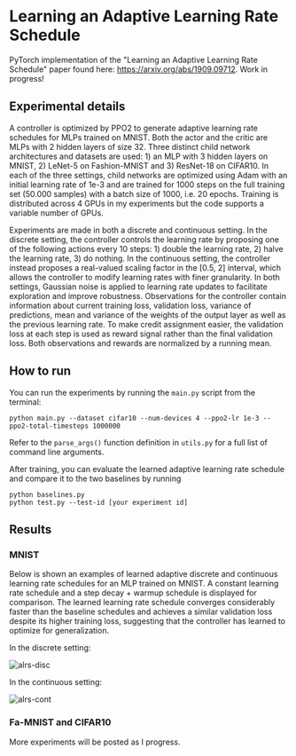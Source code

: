 # Learning an Adaptive Learning Rate Schedule

PyTorch implementation of the "Learning an Adaptive Learning Rate Schedule" paper found here: https://arxiv.org/abs/1909.09712. Work in progress!

## Experimental details

A controller is optimized by PPO2 to generate adaptive learning rate schedules for MLPs trained on MNIST. Both the actor and the critic are MLPs with 2 hidden layers of size 32.
Three distinct child network architectures and datasets are used: 1) an MLP with 3 hidden layers on MNIST, 2) LeNet-5 on Fashion-MNIST and 3) ResNet-18 on CIFAR10. In each of the three settings, child networks are optimized using Adam with an initial learning rate of 1e-3 and are trained for 1000 steps on the full training set (50.000 samples) with a batch size of 1000, i.e. 20 epochs. Training is distributed across 4 GPUs in my experiments but the code supports a variable number of GPUs.

Experiments are made in both a discrete and continuous setting. In the discrete setting, the controller controls the learning rate by proposing one of the following actions every 10 steps: 1) double the learning rate, 2) halve the learning rate, 3) do nothing. In the continuous setting, the controller instead proposes a real-valued scaling factor in the [0.5, 2] interval, which allows the controller to modify learning rates with finer granularity. In both settings, Gaussian noise is applied to learning rate updates to facilitate exploration and improve robustness.
Observations for the controller contain information about current training loss, validation loss, variance of predictions, mean and variance of the weights of the output layer as well as the previous learning rate. To make credit assignment easier, the validation loss at each step is used as reward signal rather than the final validation loss. Both observations and rewards are normalized by a running mean.

## How to run

You can run the experiments by running the `main.py` script from the terminal:

```
python main.py --dataset cifar10 --num-devices 4 --ppo2-lr 1e-3 --ppo2-total-timesteps 1000000
```

Refer to the `parse_args()` function definition in `utils.py` for a full list of command line arguments.

After training, you can evaluate the learned adaptive learning rate schedule and compare it to the two baselines by running

```
python baselines.py
python test.py --test-id [your experiment id]
```


## Results

### MNIST

Below is shown an examples of learned adaptive discrete and continuous learning rate schedules for an MLP trained on MNIST. A constant learning rate schedule and a step decay + warmup schedule is displayed for comparison. The learned learning rate schedule converges considerably faster than the baseline schedules and achieves a similar validation loss despite its higher training loss, suggesting that the controller has learned to optimize for generalization.

In the discrete setting:

![alrs-disc](https://i.imgur.com/JBrOZUD.png)

In the continuous setting:

![alrs-cont](https://i.imgur.com/mksi6Ll.png)


### Fa-MNIST and CIFAR10

More experiments will be posted as I progress.
